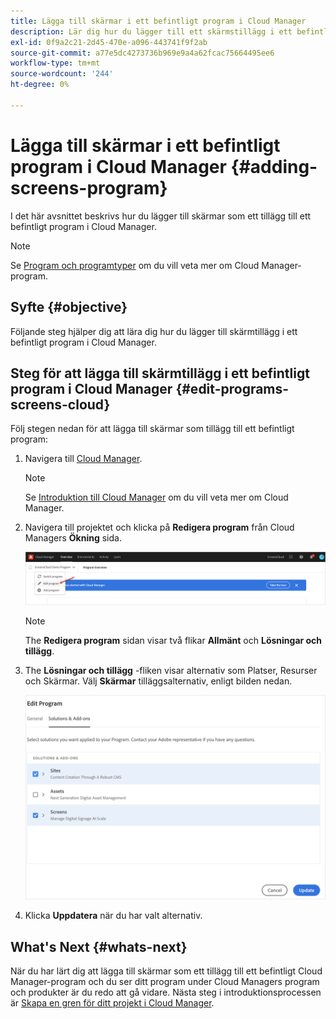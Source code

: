 ```yaml
---
title: Lägga till skärmar i ett befintligt program i Cloud Manager
description: Lär dig hur du lägger till ett skärmstillägg i ett befintligt program i Cloud Manager för skärmar as a Cloud Service.
exl-id: 0f9a2c21-2d45-470e-a096-443741f9f2ab
source-git-commit: a77e5dc4273736b969e9a4a62fcac75664495ee6
workflow-type: tm+mt
source-wordcount: '244'
ht-degree: 0%

---
```


# Lägga till skärmar i ett befintligt program i Cloud Manager {#adding-screens-program}

I det här avsnittet beskrivs hur du lägger till skärmar som ett tillägg till ett befintligt program i Cloud Manager.

>[!NOTE]
>Se [Program och programtyper](https://experienceleague.adobe.com/docs/experience-manager-cloud-service/content/implementing/using-cloud-manager/programs/program-types.html) om du vill veta mer om Cloud Manager-program.

## Syfte {#objective}

Följande steg hjälper dig att lära dig hur du lägger till skärmtillägg i ett befintligt program i Cloud Manager.

## Steg för att lägga till skärmtillägg i ett befintligt program i Cloud Manager {#edit-programs-screens-cloud}

Följ stegen nedan för att lägga till skärmar som tillägg till ett befintligt program:

1. Navigera till [Cloud Manager](https://my.cloudmanager.adobe.com/).

   >[!NOTE]
   >Se [Introduktion till Cloud Manager](https://experienceleague.adobe.com/docs/experience-manager-cloud-service/content/onboarding/journey/cloud-manager.html) om du vill veta mer om Cloud Manager.

1. Navigera till projektet och klicka på **Redigera program** från Cloud Managers **Ökning** sida.

   ![bild](/help/screens-cloud/assets/onboarding/add-onexisting1.png)

   >[!NOTE]
   >The **Redigera program** sidan visar två flikar **Allmänt** och **Lösningar och tillägg**.

1. The **Lösningar och tillägg** -fliken visar alternativ som Platser, Resurser och Skärmar. Välj **Skärmar** tilläggsalternativ, enligt bilden nedan.

   ![bild](/help/screens-cloud/assets/onboarding/add-onexisting2.png)

1. Klicka **Uppdatera** när du har valt alternativ.

## What&#39;s Next {#whats-next}

När du har lärt dig att lägga till skärmar som ett tillägg till ett befintligt Cloud Manager-program och du ser ditt program under Cloud Managers program och produkter är du redo att gå vidare. Nästa steg i introduktionsprocessen är [Skapa en gren för ditt projekt i Cloud Manager](/help/screens-cloud/onboarding-screens-cloud/creating-a-branch.md).
